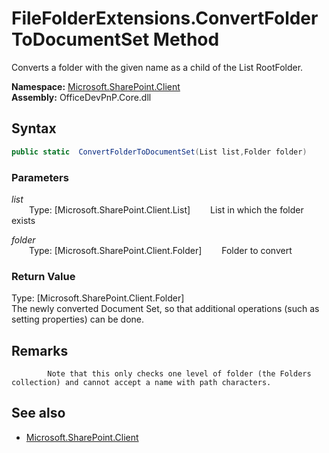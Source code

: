 # FileFolderExtensions.ConvertFolderToDocumentSet Method  
Converts a folder with the given name as a child of the List RootFolder.  

**Namespace:** [Microsoft.SharePoint.Client](Microsoft.SharePoint.Client.md)  
**Assembly:** OfficeDevPnP.Core.dll  
## Syntax
```C#
public static  ConvertFolderToDocumentSet(List list,Folder folder)
```
### Parameters
*list*  
&emsp;&emsp;Type: [Microsoft.SharePoint.Client.List] 
&emsp;&emsp;List in which the folder exists  
  
*folder*  
&emsp;&emsp;Type: [Microsoft.SharePoint.Client.Folder] 
&emsp;&emsp;Folder to convert  
  
### Return Value
Type: [Microsoft.SharePoint.Client.Folder]  
The newly converted Document Set, so that additional operations (such as setting properties) can be done.

## Remarks 

            Note that this only checks one level of folder (the Folders collection) and cannot accept a name with path characters.
            
## See also
- [Microsoft.SharePoint.Client](Microsoft.SharePoint.Client.md)
